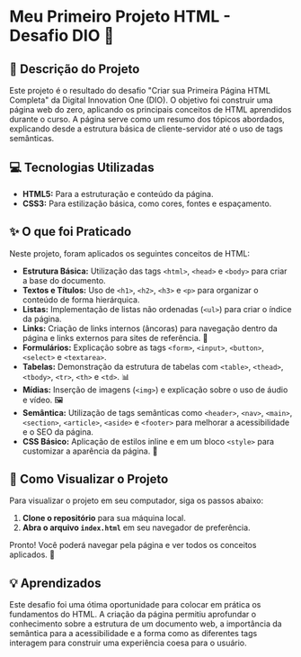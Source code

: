 # Meu Primeiro Projeto HTML - Desafio DIO 🚀

## 📝 Descrição do Projeto

Este projeto é o resultado do desafio "Criar sua Primeira Página HTML Completa" da Digital Innovation One (DIO). O objetivo foi construir uma página web do zero, aplicando os principais conceitos de HTML aprendidos durante o curso. A página serve como um resumo dos tópicos abordados, explicando desde a estrutura básica de cliente-servidor até o uso de tags semânticas.

## 💻 Tecnologias Utilizadas

* **HTML5:** Para a estruturação e conteúdo da página.
* **CSS3:** Para estilização básica, como cores, fontes e espaçamento.

## ✨ O que foi Praticado

Neste projeto, foram aplicados os seguintes conceitos de HTML:

* **Estrutura Básica:** Utilização das tags `<html>`, `<head>` e `<body>` para criar a base do documento.
* **Textos e Títulos:** Uso de `<h1>`, `<h2>`, `<h3>` e `<p>` para organizar o conteúdo de forma hierárquica.
* **Listas:** Implementação de listas não ordenadas (`<ul>`) para criar o índice da página.
* **Links:** Criação de links internos (âncoras) para navegação dentro da página e links externos para sites de referência. 🔗
* **Formulários:** Explicação sobre as tags `<form>`, `<input>`, `<button>`, `<select>` e `<textarea>`.
* **Tabelas:** Demonstração da estrutura de tabelas com `<table>`, `<thead>`, `<tbody>`, `<tr>`, `<th>` e `<td>`. 📊
* **Mídias:** Inserção de imagens (`<img>`) e explicação sobre o uso de áudio e vídeo. 🖼️
* **Semântica:** Utilização de tags semânticas como `<header>`, `<nav>`, `<main>`, `<section>`, `<article>`, `<aside>` e `<footer>` para melhorar a acessibilidade e o SEO da página.
* **CSS Básico:** Aplicação de estilos inline e em um bloco `<style>` para customizar a aparência da página. 🎨

## 🚀 Como Visualizar o Projeto

Para visualizar o projeto em seu computador, siga os passos abaixo:

1.  **Clone o repositório** para sua máquina local.
2.  **Abra o arquivo `index.html`** em seu navegador de preferência.

Pronto! Você poderá navegar pela página e ver todos os conceitos aplicados. 🎉

## 💡 Aprendizados

Este desafio foi uma ótima oportunidade para colocar em prática os fundamentos do HTML. A criação da página permitiu aprofundar o conhecimento sobre a estrutura de um documento web, a importância da semântica para a acessibilidade e a forma como as diferentes tags interagem para construir uma experiência coesa para o usuário.
